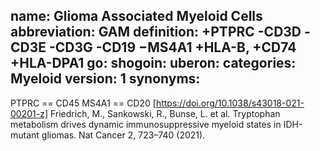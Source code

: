 name: Glioma Associated Myeloid Cells
abbreviation: GAM
definition: +PTPRC -CD3D -CD3E -CD3G -CD19 −MS4A1 +HLA-B, +CD74 +HLA-DPA1
go: 
shogoin: 
uberon: 
categories: Myeloid
version: 1 
synonyms:
---
PTPRC == CD45
MS4A1 == CD20
[https://doi.org/10.1038/s43018-021-00201-z] Friedrich, M., Sankowski, R., Bunse, L. et al. Tryptophan metabolism drives dynamic immunosuppressive myeloid states in IDH-mutant gliomas. Nat Cancer 2, 723–740 (2021). 